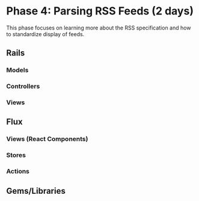 # Phase 4: Parsing RSS Feeds (2 days)
This phase focuses on learning more about the RSS specification and how to standardize display of feeds.

## Rails
### Models

### Controllers

### Views

## Flux
### Views (React Components)

### Stores

### Actions

## Gems/Libraries

